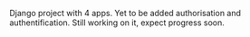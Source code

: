 Django project with 4 apps. Yet to be added authorisation and authentification. Still working on it, expect progress soon.
